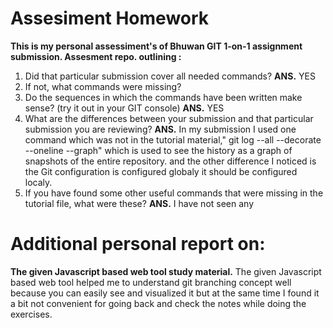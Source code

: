 # Assesiment Homework


**This is my personal assessiment's of Bhuwan GIT 1-on-1 assignment submission.
Assesment repo. outlining :**
1. Did that particular submission cover all needed commands? 
**ANS.** YES
2. If not, what commands were missing? 
3. Do the sequences in which the commands have been written make sense? (try it out in your GIT console) 
**ANS.** YES
4. What are the differences between your submission and that particular submission you are reviewing? 
**ANS.**  In my submission I used one command which was not in the tutorial material," git log --all --decorate --oneline --graph" which is used to see the 
history as a graph of snapshots of the entire repository. and the other difference I noticed is the Git configuration is configured  globaly it should be configured localy.
5. If you have found some other useful commands that were missing in the tutorial file, what were these? 
**ANS.** I have not seen any



# Additional personal report on: 
**The given Javascript based web tool study material.**
The given Javascript based web tool helped me to understand git branching concept well because you can easily see and visualized it but at the same time I found it a bit not convenient for going back and check the notes while doing the exercises. 





  
